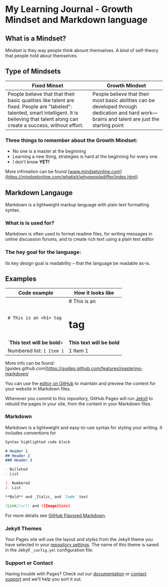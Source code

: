 # My Learning Journal - Growth Mindset and Markdown language

## What is a Mindset?
Mindset is they way people think abount themselves. A kind of self-theory that people hold about themselves. 

## Type of Mindsets

Fixed Minset | Growth Mindset
------------ | -------------
People believe that that their basic qualities like talent are fixed. People are "labeled": talented, smart intelligent. It is believing that talent along can create a success, without effort. | People believe that their most basic abilities can be developed through dedication and hard work—brains and talent are just the starting point

### Three things to remember about the Growth Mindset:
* No one is a master at the beginning
* Learning a new thing, strategies is hard at the beginning for every one. 
* I don't know **YET!**

More infrmation can be found [www.mindsetonline.com](https://mindsetonline.com/whatisit/whypeoplediffer/index.html)


## Markdown Langauge

Markdown is a lightweight markup language with plain text formatting syntax.

### What is is used for?

Markdown is often used to format readme files, for writing messages in online discussion forums, and to create rich text using a plain text editor

### The hey goal for the language:

Its key design goal is readability – that the language be readable as-is.

## Examples

Code example | How it looks like
------------ | -------------
`# This is an <h1> tag`| # This is an <h1> tag
`__This text will be bold__>| __This text will be bold__
Numbered list:  `1 Item 1`| 1 Item 1
  

More info can be found: [guides.github.com]https://guides.github.com/features/mastering-markdown/





You can use the [editor on GitHub](https://github.com/shauvia/szalwia.github.io/edit/master/index.md) to maintain and preview the content for your website in Markdown files.

Whenever you commit to this repository, GitHub Pages will run [Jekyll](https://jekyllrb.com/) to rebuild the pages in your site, from the content in your Markdown files.

### Markdown

Markdown is a lightweight and easy-to-use syntax for styling your writing. It includes conventions for

```markdown
Syntax highlighted code block

# Header 1
## Header 2
### Header 3

- Bulleted
- List

1. Numbered
2. List

**Bold** and _Italic_ and `Code` text

[Link](url) and ![Image](src)
```

For more details see [GitHub Flavored Markdown](https://guides.github.com/features/mastering-markdown/).

### Jekyll Themes

Your Pages site will use the layout and styles from the Jekyll theme you have selected in your [repository settings](https://github.com/shauvia/szalwia.github.io/settings). The name of this theme is saved in the Jekyll `_config.yml` configuration file.

### Support or Contact

Having trouble with Pages? Check out our [documentation](https://help.github.com/categories/github-pages-basics/) or [contact support](https://github.com/contact) and we’ll help you sort it out.
